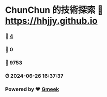 # ChunChun 的技術探索 :link: https://hhjjy.github.io 
### :page_facing_up: [4](https://hhjjy.github.io/tag.html) 
### :speech_balloon: 0 
### :hibiscus: 9753 
### :alarm_clock: 2024-06-26 16:37:37 
### Powered by :heart: [Gmeek](https://github.com/Meekdai/Gmeek)
